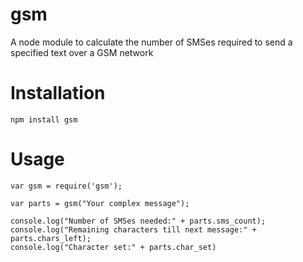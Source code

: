 gsm
===

A node module to calculate the number of SMSes required to send a specified text over a GSM network

Installation
============
```
npm install gsm
```

Usage
=====
```
var gsm = require('gsm');

var parts = gsm("Your complex message");

console.log("Number of SMSes needed:" + parts.sms_count);
console.log("Remaining characters till next message:" + parts.chars_left);
console.log("Character set:" + parts.char_set)
```